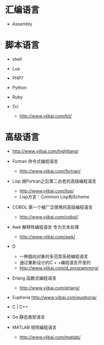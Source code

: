 # 汇编语言

- Assembly

# 脚本语言

- shell
- Lua
- PHP7
- Python
- Ruby
- Tcl

  - <http://www.yiibai.com/tcl/>

# 高级语言

- <http://www.yiibai.com/hightlang/>

- Fortran 命令式编程语言

  - <http://www.yiibai.com/fortran/>

- Lisp 继Fortran之后第二古老的高级编程语言

  - <http://www.yiibai.com/lisp/>
  - Lisp方言：Common Lisp和Scheme

- COBOL 第一个被广泛使用的高级编程语言

  - <http://www.yiibai.com/cobol/>

- Awk 解释性编程语言 专为文本处理

  - <http://www.yiibai.com/awk/>

- D

  - 一种面向对象的多范型系统编程语言
  - 通过重新设计的C + +编程语言开发的
  - <http://www.yiibai.com/d_programming/>

- Erlang 函数式编程语言

  - <http://www.yiibai.com/erlang/>

- Euphoria <http://www.yiibai.com/euphoria/>

- C | C++

- Go 静态类型语言

- MATLAB 矩阵编程语言

  - <http://www.yiibai.com/matlab/>

